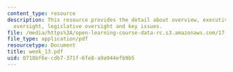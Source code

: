 ```yaml
---
content_type: resource
description: This resource provides the detail about overview, executive and judicial
  oversight, legislative oversight and key issues.
file: /media/https%3A/open-learning-course-data-rc.s3.amazonaws.com/17-908-reading-seminar-in-social-science-intelligence-and-national-security-fall-2005/0718bf6ecdb7371f6fe8a9a944efb9b5_week_13.pdf
file_type: application/pdf
resourcetype: Document
title: week_13.pdf
uid: 0718bf6e-cdb7-371f-6fe8-a9a944efb9b5
---
```

